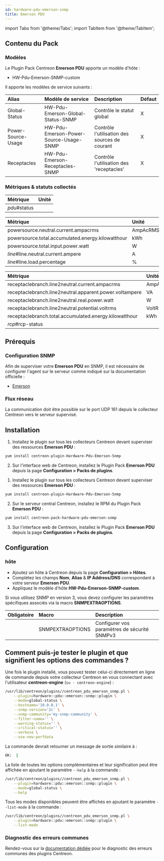 ```yaml
---
id: hardware-pdu-emerson-snmp
title: Emerson PDU
---
```

import Tabs from '@theme/Tabs';
import TabItem from '@theme/TabItem';


## Contenu du Pack

### Modèles

Le Plugin Pack Centreon **Emerson PDU** apporte un modèle d'hôte :

* HW-Pdu-Emerson-SNMP-custom

Il apporte les modèles de service suivants :

| Alias              | Modèle de service                      | Description                                   | Défaut |
|:-------------------|:---------------------------------------|:----------------------------------------------|:-------|
| Global-Status      | HW-Pdu-Emerson-Global-Status-SNMP      | Contrôle le statut global                     | X      |
| Power-Source-Usage | HW-Pdu-Emerson-Power-Source-Usage-SNMP | Contrôle l'utilisation des sources de courant | X      |
| Receptacles        | HW-Pdu-Emerson-Receptacles-SNMP        | Contrôle l'utilisation des 'receptacles'      | X      |

### Métriques & statuts collectés

<Tabs groupId="sync">
<TabItem value="Global-Status" label="Global-Status">

| Métrique     | Unité |
|:-------------|:------|
| *pdu*#status |       |

</TabItem>
<TabItem value="Power-Source-Usage" label="Power-Source-Usage">

| Métrique                                          | Unité    |
|:--------------------------------------------------|:---------|
| powersource.neutral.current.ampacrms              | AmpAcRMS |
| powersource.total.accumulated.energy.kilowatthour | kWh      |
| powersource.total.input.power.watt                | W        |
| *line*#line.neutral.current.ampere                | A        |
| *line*#line.load.percentage                       | %        |

</TabItem>
<TabItem value="Receptacles" label="Receptacles">

| Métrique                                                | Unité    |
|:--------------------------------------------------------|:---------|
| receptaclebranch.line2neutral.current.ampacrms          | AmpAcRMS |
| receptaclebranch.line2neutral.apparent.power.voltampere | VA       |
| receptaclebranch.line2neutral.real.power.watt           | W        |
| receptaclebranch.line2neutral.potential.voltrms         | VoltRMS  |
| receptaclebranch.total.accumulated.energy.kilowatthour  | kWh      |
| *rcp*#rcp-status                                        |          |

</TabItem>
</Tabs>

## Prérequis

### Configuration SNMP

Afin de superviser votre **Emerson PDU** en SNMP,  il est nécessaire de configurer l'agent sur le serveur comme indiqué sur la documentation officielle :
* [Emerson](https://www.emerson.com/en-us/support/manuals-and-guides)

### Flux réseau

La communication doit être possible sur le port UDP 161 depuis le collecteur
Centreon vers le serveur supervisé.

## Installation

<Tabs groupId="sync">
<TabItem value="Online License" label="Online License">

1. Installez le plugin sur tous les collecteurs Centreon devant superviser des ressources **Emerson PDU** :

```bash
yum install centreon-plugin-Hardware-Pdu-Emerson-Snmp
```

2. Sur l'interface web de Centreon, installez le Plugin Pack **Emerson PDU** depuis la page **Configuration > Packs de plugins**.

</TabItem>
<TabItem value="Offline License" label="Offline License">

1. Installez le plugin sur tous les collecteurs Centreon devant superviser des ressources **Emerson PDU** :

```bash
yum install centreon-plugin-Hardware-Pdu-Emerson-Snmp
```

2. Sur le serveur central Centreon, installez le RPM du Plugin Pack **Emerson PDU** :

```bash
yum install centreon-pack-hardware-pdu-emerson-snmp
```

3. Sur l'interface web de Centreon, installez le Plugin Pack **Emerson PDU** depuis la page **Configuration > Packs de plugins**.

</TabItem>
</Tabs>

## Configuration

### hôte

* Ajoutez un hôte à Centreon depuis la page **Configuration > Hôtes**.
* Complétez les champs **Nom**, **Alias** & **IP Address/DNS** correspondant à votre serveur **Emerson PDU**.
* Appliquez le modèle d'hôte **HW-Pdu-Emerson-SNMP-custom**.

Si vous utilisez SNMP en version 3, vous devez configurer les paramètres
spécifiques associés via la macro **SNMPEXTRAOPTIONS**.

| Obligatoire | Macro            | Description                                  |
|:------------|:-----------------|:---------------------------------------------|
|             | SNMPEXTRAOPTIONS | Configurer vos paramètres de sécurité SNMPv3 |

## Comment puis-je tester le plugin et que signifient les options des commandes ?

Une fois le plugin installé, vous pouvez tester celui-ci directement en ligne
de commande depuis votre collecteur Centreon en vous connectant avec
l'utilisateur **centreon-engine** (`su - centreon-engine`) :

```bash
/usr/lib/centreon/plugins//centreon_pdu_emerson_snmp.pl \
    --plugin=hardware::pdu::emerson::snmp::plugin \
    --mode=global-status \
    --hostname='10.0.0.1' \
    --snmp-version='2c' \
    --snmp-community='my-snmp-community' \
    --filter-name='' \
    --warning-status='' \
    --critical-status='' \
    --verbose \
    --use-new-perfdata
```

La commande devrait retourner un message de sortie similaire à :

```bash
OK:  | 
```

La liste de toutes les options complémentaires et leur signification peut être
affichée en ajoutant le paramètre `--help` à la commande :

```bash
/usr/lib/centreon/plugins//centreon_pdu_emerson_snmp.pl \
    --plugin=hardware::pdu::emerson::snmp::plugin \
    --mode=global-status \
    --help
```

Tous les modes disponibles peuvent être affichés en ajoutant le paramètre
`--list-mode` à la commande :

```bash
/usr/lib/centreon/plugins//centreon_pdu_emerson_snmp.pl \
    --plugin=hardware::pdu::emerson::snmp::plugin \
    --list-mode
```

### Diagnostic des erreurs communes

Rendez-vous sur la [documentation dédiée](../getting-started/how-to-guides/troubleshooting-plugins.md)
pour le diagnostic des erreurs communes des plugins Centreon.